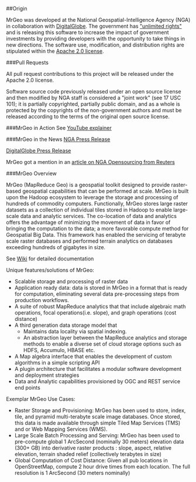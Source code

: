 ##Origin

MrGeo was developed at the National Geospatial-Intelligence Agency (NGA) in collaboration with [DigitalGlobe](https://www.digitalglobe.com/). The government has ["unlimited rights"](https://github.com/ngageoint/mrgeo/blob/master/NOTICE) and is releasing this software to increase the impact of government investments by providing developers with the opportunity to take things in new directions. The software use, modification, and distribution rights are stipulated within the [Apache 2.0 license](http://www.apache.org/licenses/LICENSE-2.0.html).

###Pull Requests

All pull request contributions to this project will be released under the Apache 2.0 license. 

Software source code previously released under an open source license and then modified by NGA staff is considered a "joint work" (see 17 USC 101); it is partially copyrighted, partially public domain, and as a whole is protected by the copyrights of the non-government authors and must be released according to the terms of the original open source license.

###MrGeo in Action
See [YouTube explainer](http://youtu.be/Z3fPTTtZ60I?list=FLBRaZ-IsIB44ikg-9n1RKtw)

###MrGeo in the News
[NGA Press Release](https://www1.nga.mil/MediaRoom/PressReleases/Pages/2015-02.aspx)

[DigitalGlobe Press Release](http://investor.digitalglobe.com/phoenix.zhtml?c=70788&p=RssLanding&cat=news&id=2007262)

MrGeo got a mention in an [article on NGA Opensourcing from Reuters](http://www.reuters.com/article/2015/05/23/us-usa-military-nga-idUSKBN0O72JE20150523)

###MrGeo Overview

MrGeo (MapReduce Geo) is a geospatial toolkit designed to provide raster-based geospatial capabilities that can be performed at scale. MrGeo is built upon the Hadoop ecosystem to leverage the storage and processing of hundreds of commodity computers.  Functionally,  MrGeo stores large raster datasets as a collection of individual tiles stored in Hadoop to enable large-scale data and analytic services.  The co-location of data and analytics offers the advantage of minimizing the movement of data  in favor of bringing the computation to the data; a more favorable compute method for Geospatial Big Data. This framework has enabled the servicing of terabyte scale raster databases and  performed terrain analytics on databases exceeding hundreds of gigabytes in size.

See [Wiki](https://github.com/ngageoint/mrgeo/wiki) for detailed documentation

Unique features/solutions of MrGeo:

* Scalable storage and processing of raster data
* Application ready data: data is stored in MrGeo in a format that is ready for computation, eliminating several data pre-processing steps from production workflows.
* A suite of robust MapReduce analytics that that include algebraic math operations, focal operations(i.e. slope), and graph operations (cost distance)
* A third generation data storage model that 
  * Maintains data locality via  spatial indexing. 
  * An abstraction layer between the MapReduce analytics and storage methods to enable a diverse set of cloud storage options such as HDFS, Accumulo, HBASE etc.
* A Map algebra interface that enables the development of custom algorithms in a simple scripting API
*	A plugin architecture that facilitates a modular software development and deployment strategies
*	Data and Analytic capabilities provisioned by OGC and REST service end points

Exemplar MrGeo Use Cases:

*	Raster Storage and Provisioning:  MrGeo has been used to store, index, tile, and pyramid multi-terabyte scale image databases.  Once stored, this data is  made available through simple Tiled Map Services (TMS) and or Web Mapping Services (WMS).
*	Large Scale Batch Processing and Serving:  MrGeo has been used to pre-compute global 1 ArcSecond (nominally 30 meters) elevation data (300+ GB) into derivative raster products : slope, aspect, relative elevation, terrain shaded relief (collectively terabytes in size)
*	Global Computation of Cost Distance:  Given all pub locations in OpenStreetMap, compute 2 hour drive  times from each location.  The full resolution is  1 ArcSecond (30 meters nominally) 
